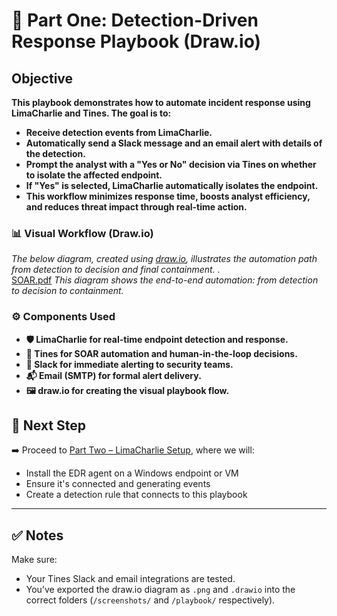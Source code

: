 # 🧩 Part One: Detection-Driven Response Playbook (Draw.io)

## Objective

**This playbook demonstrates how to automate incident response using LimaCharlie and Tines. The goal is to:**
- **Receive detection events from LimaCharlie.**  
- **Automatically send a Slack message and an email alert with details of the detection.**  
- **Prompt the analyst with a "Yes or No" decision via Tines on whether to isolate the affected endpoint.**  
- **If "Yes" is selected, LimaCharlie automatically isolates the endpoint.**  
- **This workflow minimizes response time, boosts analyst efficiency, and reduces threat impact through real-time action.**


### 📊 Visual Workflow (Draw.io)
*_The below diagram, created using [draw.io](https://draw.io), illustrates the automation path from detection to decision and final containment._
.*  
[SOAR.pdf](https://github.com/user-attachments/files/20874396/SOAR.pdf)
 *This diagram shows the end-to-end automation: from detection to decision to containment.*   

 ### ⚙️ Components Used
 
- **🛡 LimaCharlie for real-time endpoint detection and response.**  
- **🤖 Tines for SOAR automation and human-in-the-loop decisions.**  
- **💬 Slack for immediate alerting to security teams.**  
- **📬 Email (SMTP) for formal alert delivery.**  
- **🖼 draw.io for creating the visual playbook flow.**  

## 🔗 Next Step

➡️ Proceed to [Part Two – LimaCharlie Setup](./part-two-edr-setup.md), where we will:
- Install the EDR agent on a Windows endpoint or VM
- Ensure it's connected and generating events
- Create a detection rule that connects to this playbook

---

## ✅ Notes
Make sure:
- Your Tines Slack and email integrations are tested.
- You’ve exported the draw.io diagram as `.png` and `.drawio` into the correct folders (`/screenshots/` and `/playbook/` respectively).
